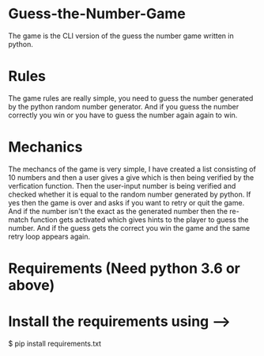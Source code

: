 # Guess-the-Number-Game
The game is the CLI version of the guess the number game written in python. 

# Rules

The game rules are really simple, you need to guess the number generated by the python random number generator. And if you guess the number correctly you win or you have to guess the number again again to win.

# Mechanics

The mechancs of the game is very simple, I have created a list consisting of 10 numbers and then a user gives a give
which is then being verified by the verfication function. Then the user-input number is being verified and checked whether it is equal to the random number generated by
python. If yes then the game is over and asks if you want to retry or quit the game. And if the number isn't the exact as the generated number then the re-match 
function gets activated which gives hints to the player to guess the number. And if the guess gets the correct you win the game and the same retry loop appears again.

# Requirements (Need python 3.6 or above)

# Install the requirements using -->

$ pip install requirements.txt
